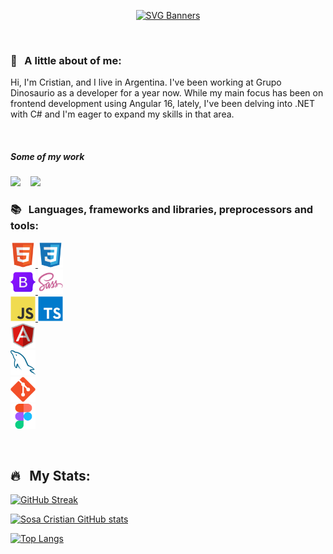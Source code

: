 <div id="header" align="center">

  [![SVG Banners](https://svg-banners.vercel.app/api?type=glitch&text1=🤠Frontend💀&width=800&height=400)](https://github.com/Akshay090/svg-banners)

</div>
<br>

### 🤗 &nbsp; A little about of me:

Hi, I'm Cristian, and I live in Argentina. I've been working at Grupo Dinosaurio as a developer for a year now. While my main focus has been on frontend development using Angular 16, lately, I've been delving into .NET with C# and I'm eager to expand my skills in that area.

<br />

##### *Some of my work*

<div style="display:flex; gap:16px;">

<a href="https://github.com/Cristian-Sosa/envases">
<img src="https://github-readme-stats.vercel.app/api/pin/?username=cristian-sosa&repo=envases" />
</a>

<a href="https://github.com/Cristian-Sosa/FilaDigital">
<img src="https://github-readme-stats.vercel.app/api/pin/?username=cristian-sosa&repo=FilaDigital" />
</a>

</div>


### 📚 &nbsp; Languages, frameworks and libraries, preprocessors and tools:

<p align="left">

<a href="https://developer.mozilla.org/en-US/docs/Web/HTML" target="_blank" rel="noreferrer"> 
<img src="https://raw.githubusercontent.com/devicons/devicon/1119b9f84c0290e0f0b38982099a2bd027a48bf1/icons/html5/html5-original.svg" alt="HTML5" width="40" height="40"/> 
</a> 
<a href="https://developer.mozilla.org/en-US/docs/Web/CSS" target="_blank" rel="noreferrer"> 
<img src="https://raw.githubusercontent.com/devicons/devicon/1119b9f84c0290e0f0b38982099a2bd027a48bf1/icons/css3/css3-original.svg" alt="CSS3" width="40" height="40"/> 
</a>

<br>

<a href="https://getbootstrap.com" target="_blank" rel="noreferrer"> 
<img src="https://raw.githubusercontent.com/devicons/devicon/1119b9f84c0290e0f0b38982099a2bd027a48bf1/icons/bootstrap/bootstrap-original.svg" alt="Bootstrap" width="40" height="40"/> 
</a>
<a href="https://sass-lang.com/" target="_blank" rel="noreferrer"> 
<img src="https://raw.githubusercontent.com/devicons/devicon/1119b9f84c0290e0f0b38982099a2bd027a48bf1/icons/sass/sass-original.svg" alt="SASS" width="40" height="40"/> 
</a>

<br>

<a href="https://developer.mozilla.org/en-US/docs/Web/JavaScript" target="_blank" rel="noreferrer"> 
<img src="https://raw.githubusercontent.com/devicons/devicon/1119b9f84c0290e0f0b38982099a2bd027a48bf1/icons/javascript/javascript-original.svg" alt="JavaScript" width="40" height="40"/> 
</a> 
<a href="https://www.typescriptlang.org" target="_blank" rel="noreferrer"> 
<img src="https://raw.githubusercontent.com/devicons/devicon/1119b9f84c0290e0f0b38982099a2bd027a48bf1/icons/typescript/typescript-original.svg" alt="TypeScript" width="40" height="40"/> 
</a>

<br>

<a href="https://angular.io" target="_blank" rel="noreferrer"> 
<img src="https://raw.githubusercontent.com/devicons/devicon/1119b9f84c0290e0f0b38982099a2bd027a48bf1/icons/angularjs/angularjs-original.svg" alt="Angular" width="40" height="40"/> 
</a> 

<br>

<a href="https://www.mysql.com" target="_blank" rel="noreferrer"> 
<img src="https://raw.githubusercontent.com/devicons/devicon/1119b9f84c0290e0f0b38982099a2bd027a48bf1/icons/mysql/mysql-original.svg" alt="MySQL" width="40" height="40"/> 
</a> 

<br>

<a href="https://git-scm.com" target="_blank" rel="noreferrer"> 
<img src="https://raw.githubusercontent.com/devicons/devicon/1119b9f84c0290e0f0b38982099a2bd027a48bf1/icons/git/git-original.svg" alt="GIT" width="40" height="40"/> 
</a> 

<br>

<a href="https://www.figma.com" target="_blank" rel="noreferrer"> 
<img src="https://raw.githubusercontent.com/devicons/devicon/1119b9f84c0290e0f0b38982099a2bd027a48bf1/icons/figma/figma-original.svg" alt="Figma" width="40" height="40"/> 
</a> 
</p>

<br>

## 🔥 &nbsp; My Stats:

[![GitHub Streak](http://github-readme-streak-stats.herokuapp.com?user=Cristian-Sosa&theme=vision-friendly-dark&background=000000)](https://git.io/streak-stats)

[![Sosa Cristian GitHub stats](https://github-readme-stats.vercel.app/api?username=Cristian-Sosa&show_icons=true&theme=vision-friendly-dark&hide_border=true)](https://github.com/anuraghazra/github-readme-stats)

[![Top Langs](https://github-readme-stats.vercel.app/api/top-langs/?username=Cristian-Sosa&layout=compact&theme=vision-friendly-dark)](https://github.com/anuraghazra/github-readme-stats)

